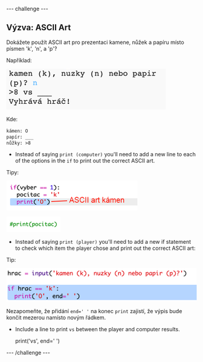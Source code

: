 \--- challenge \---

## Výzva: ASCII Art

Dokážete použít ASCII art pro prezentaci kamene, nůžek a papíru místo písmen 'k', 'n', a 'p'?

Například:

![screenshot](images/rps-ascii-challenge.png)

Kde:

    kámen: O
    papír: ___
    nůžky: >8
    

+ Instead of saying `print (computer)` you'll need to add a new line to each of the options in the `if` to print out the correct ASCII art. 

Tipy:

![screenshot](images/rps-ascii-rock.png)

![screenshot](images/rps-comment-computer.png)

+ Instead of saying `print (player)` you'll need to add a new if statement to check which item the player chose and print out the correct ASCII art:

Tip:

![screenshot](images/rps-player-ascii.png)

Nezapomeňte, že přidání `end=' '` na konec `print` zajistí, že výpis bude končit mezerou namísto novým řádkem.

+ Include a line to print `vs` between the player and computer results.

    print('vs', end=' ')
    

\--- /challenge \---